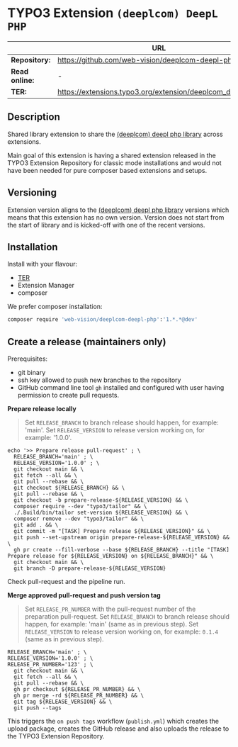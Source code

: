# TYPO3 Extension `(deeplcom) DeepL PHP`

|                  | URL                                                         |
|------------------|-------------------------------------------------------------|
| **Repository:**  | https://github.com/web-vision/deeplcom-deepl-php            |
| **Read online:** | -                                                           |
| **TER:**         | https://extensions.typo3.org/extension/deeplcom_deeplphp/   |

## Description

Shared library extension to share the [(deeplcom) deepl php library](https://github.com/DeepLcom/deepl-php)
across extensions.

Main goal of this extension is having a shared extension released in the
TYPO3 Extension Repository for classic mode installations and would not
have been needed for pure composer based extensions and setups.

## Versioning

Extension version aligns to the [(deeplcom) deepl php library](https://github.com/DeepLcom/deepl-php)
versions which means that this extension has no own version. Version does not
start from the start of library and is kicked-off with one of the recent versions.

## Installation

Install with your flavour:

* [TER](https://extensions.typo3.org/extension/deeplcom_deeplphp/)
* Extension Manager
* composer

We prefer composer installation:

```bash
composer require 'web-vision/deeplcom-deepl-php':'1.*.*@dev'
```

## Create a release (maintainers only)

Prerequisites:

* git binary
* ssh key allowed to push new branches to the repository
* GitHub command line tool `gh` installed and configured with user having permission to create pull requests.

**Prepare release locally**

> Set `RELEASE_BRANCH` to branch release should happen, for example: 'main'.
> Set `RELEASE_VERSION` to release version working on, for example: '1.0.0'.

```shell
echo '>> Prepare release pull-request' ; \
  RELEASE_BRANCH='main' ; \
  RELEASE_VERSION='1.0.0' ; \
  git checkout main && \
  git fetch --all && \
  git pull --rebase && \
  git checkout ${RELEASE_BRANCH} && \
  git pull --rebase && \
  git checkout -b prepare-release-${RELEASE_VERSION} && \
  composer require --dev "typo3/tailor" && \
  ./.Build/bin/tailor set-version ${RELEASE_VERSION} && \
  composer remove --dev "typo3/tailor" && \
  git add . && \
  git commit -m "[TASK] Prepare release ${RELEASE_VERSION}" && \
  git push --set-upstream origin prepare-release-${RELEASE_VERSION} && \
  gh pr create --fill-verbose --base ${RELEASE_BRANCH} --title "[TASK] Prepare release for ${RELEASE_VERSION} on ${RELEASE_BRANCH}" && \
  git checkout main && \
  git branch -D prepare-release-${RELEASE_VERSION}
```

Check pull-request and the pipeline run.

**Merge approved pull-request and push version tag**

> Set `RELEASE_PR_NUMBER` with the pull-request number of the preparation pull-request.
> Set `RELEASE_BRANCH` to branch release should happen, for example: 'main' (same as in previous step).
> Set `RELEASE_VERSION` to release version working on, for example: `0.1.4` (same as in previous step).

```shell
RELEASE_BRANCH='main' ; \
RELEASE_VERSION='1.0.0' ; \
RELEASE_PR_NUMBER='123' ; \
  git checkout main && \
  git fetch --all && \
  git pull --rebase && \
  gh pr checkout ${RELEASE_PR_NUMBER} && \
  gh pr merge -rd ${RELEASE_PR_NUMBER} && \
  git tag ${RELEASE_VERSION} && \
  git push --tags
```

This triggers the `on push tags` workflow (`publish.yml`) which creates the upload package,
creates the GitHub release and also uploads the release to the TYPO3 Extension Repository.

